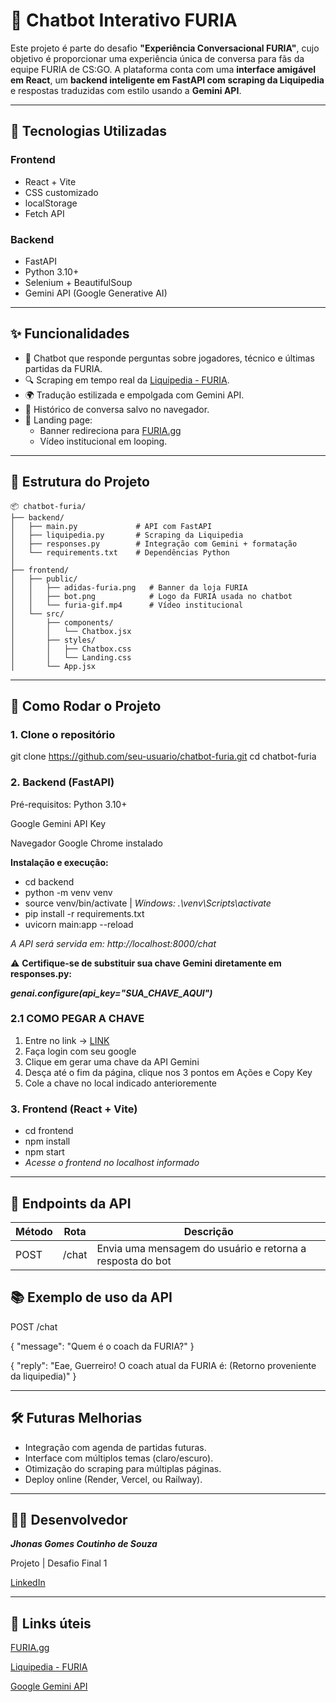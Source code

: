 # 🐾 Chatbot Interativo FURIA

Este projeto é parte do desafio **"Experiência Conversacional FURIA"**, cujo objetivo é proporcionar uma experiência única de conversa para fãs da equipe FURIA de CS:GO. A plataforma conta com uma **interface amigável em React**, um **backend inteligente em FastAPI com scraping da Liquipedia** e respostas traduzidas com estilo usando a **Gemini API**.

---

## 🧩 Tecnologias Utilizadas

### Frontend
- React + Vite
- CSS customizado
- localStorage
- Fetch API

### Backend
- FastAPI
- Python 3.10+
- Selenium + BeautifulSoup
- Gemini API (Google Generative AI)

---

## ✨ Funcionalidades

- 💬 Chatbot que responde perguntas sobre jogadores, técnico e últimas partidas da FURIA.
- 🔍 Scraping em tempo real da [Liquipedia - FURIA](https://liquipedia.net/counterstrike/FURIA).
- 🌍 Tradução estilizada e empolgada com Gemini API.
- 🧠 Histórico de conversa salvo no navegador.
- 🛒 Landing page:
  - Banner redireciona para [FURIA.gg](https://www.furia.gg/)
  - Vídeo institucional em looping.

---

## 📁 Estrutura do Projeto
```text
📦 chatbot-furia/
├── backend/
│   ├── main.py             # API com FastAPI
│   ├── liquipedia.py       # Scraping da Liquipedia
│   ├── responses.py        # Integração com Gemini + formatação
│   └── requirements.txt    # Dependências Python
│
├── frontend/
│   ├── public/
│   │   ├── adidas-furia.png   # Banner da loja FURIA
│   │   ├── bot.png            # Logo da FURIA usada no chatbot
│   │   └── furia-gif.mp4      # Vídeo institucional
│   └── src/
│       ├── components/
│       │   └── Chatbox.jsx
│       ├── styles/
│       │   ├── Chatbox.css
│       │   └── Landing.css
│       └── App.jsx
```


---

## 🚀 Como Rodar o Projeto

### 1. Clone o repositório

git clone https://github.com/seu-usuario/chatbot-furia.git
cd chatbot-furia

### 2. Backend (FastAPI)
Pré-requisitos:
Python 3.10+

Google Gemini API Key

Navegador Google Chrome instalado

**Instalação e execução:**

- cd backend
- python -m venv venv
- source venv/bin/activate | *Windows: .\venv\Scripts\activate*
- pip install -r requirements.txt
- uvicorn main:app --reload

*A API será servida em: http://localhost:8000/chat*

⚠️ **Certifique-se de substituir sua chave Gemini diretamente em responses.py:**

***genai.configure(api_key="SUA_CHAVE_AQUI")***

### 2.1 COMO PEGAR A CHAVE
1. Entre no link -> [LINK](https://ai.google.dev/gemini-api/docs?hl=pt-br)
2. Faça login com seu google
3. Clique em gerar uma chave da API Gemini
4. Desça até o fim da página, clique nos 3 pontos em Ações e Copy Key
5. Cole a chave no local indicado anterioremente

### 3. Frontend (React + Vite)

- cd frontend
- npm install
- npm start
- *Acesse o frontend no localhost informado*

---

## 🔐 Endpoints da API

| Método | Rota    | Descrição                                                 |
| ------ | ------- | --------------------------------------------------------- |
| POST   | /chat   | Envia uma mensagem do usuário e retorna a resposta do bot |


## 📚 Exemplo de uso da API

POST /chat

{
  "message": "Quem é o coach da FURIA?"
}

{
  "reply": "Eae, Guerreiro! O coach atual da FURIA é: (Retorno proveniente da liquipedia)"
}

---

## 🛠️ Futuras Melhorias
- Integração com agenda de partidas futuras.
- Interface com múltiplos temas (claro/escuro).
- Otimização do scraping para múltiplas páginas.
- Deploy online (Render, Vercel, ou Railway).

---

## 👨‍💻 Desenvolvedor
***Jhonas Gomes Coutinho de Souza***

Projeto | Desafio Final 1

[LinkedIn](https://www.linkedin.com/in/jhonasgomes/)

---

## 🛒 Links úteis
[FURIA.gg](https://www.furia.gg/)

[Liquipedia - FURIA](https://liquipedia.net/counterstrike/FURIA)

[Google Gemini API](https://ai.google.dev/gemini-api/docs?hl=pt-br)
